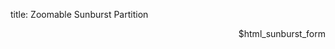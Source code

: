 title: Zoomable Sunburst Partition

<div class='row'>
  <div class='col-sm-12'>
    <div style="width: 100%; position: relative">
      <div data-giotto-sun-burst data-src="https://gist.githubusercontent.com/lsbardel/f3d21f35a685a96706bf/raw" data-height='70%' data-addorder data-padding=60 data-on-init="examples.sunburst"></div>
      <div style="position: absolute; top: 0; right: 0">
        $html_sunburst_form
      </div>
    </div>
  </div>
</div>